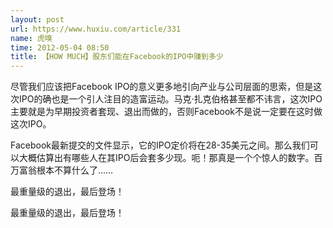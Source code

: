 ```yaml
---
layout: post
url: https://www.huxiu.com/article/331
name: 虎嗅
time: 2012-05-04 08:50
title: 【HOW MUCH】股东们能在Facebook的IPO中赚到多少
---
```

尽管我们应该把Facebook IPO的意义更多地引向产业与公司层面的思索，但是这次IPO的确也是一个引人注目的造富运动。马克·扎克伯格甚至都不讳言，这次IPO主要就是为早期投资者套现、退出而做的，否则Facebook不是说一定要在这时做这次IPO。

Facebook最新提交的文件显示，它的IPO定价将在28-35美元之间。那么我们可以大概估算出有哪些人在其IPO后会套多少现。呃！那真是一个个惊人的数字。百万富翁根本不算什么了……

最重量级的退出，最后登场！

最重量级的退出，最后登场！

